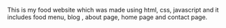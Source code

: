 This is my food website which was made using html, css, javascript and it includes food menu, blog , about page, home page and contact page.
